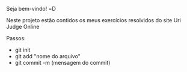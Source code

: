 Seja bem-vindo! =D

Neste projeto estão contidos os meus exercícios resolvidos do site Uri Judge Online

Passos:
- git init
- git add "nome do arquivo"
- git commit -m (mensagem do commit)